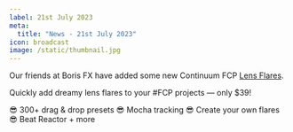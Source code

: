 ```yaml
---
label: 21st July 2023
meta:
  title: "News - 21st July 2023"
icon: broadcast
image: /static/thumbnail.jpg
---
```


Our friends at Boris FX have added some new Continuum FCP [Lens Flares](https://fcp.borisfx.com/lens-flares).

Quickly add dreamy lens flares to your #FCP projects — only $39!

😎 300+ drag & drop presets
😎 Mocha tracking
😎 Create your own flares
😎 Beat Reactor + more